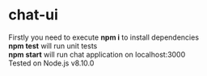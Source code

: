 # chat-ui

Firstly you need to execute **npm i** to install dependencies  
**npm test** will run unit tests  
**npm start** will run chat application on localhost:3000  
Tested on Node.js v8.10.0
